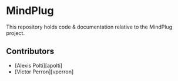MindPlug
========


This repository holds code & documentation relative to the MindPlug project.



Contributors
------------

* [Alexis Polti][apolti]
* [Victor Perron][vperron]


